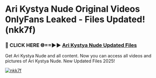 # Ari Kystya Nude Original Videos 0nlyFans Leaked - Files Updated! (nkk7f)

<h3>🔴 CLICK HERE 🌐==►► <a href="https://tinyurl.com/5h6xmrr3" rel="nofollow">Ari Kystya Nude Updated Files</a></h3>

Get Ari Kystya Nude and all content. Now you can access all videos and pictures of Ari Kystya Nude. New Updated Files 2025!

[![nkk7f](https://i.imgur.com/KVD873Z.gif)](https://tinyurl.com/5h6xmrr3)
